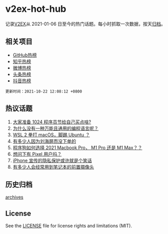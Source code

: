 # v2ex-hot-hub

 记录[V2EX](https://www.v2ex.com/)从 2021-01-06 日至今的热门话题。每小时抓取一次数据，按天[归档](archives)。
 
 ## 相关项目

- [GitHub热榜](https://github.com/lonnyzhang423/github-hot-hub)
- [知乎热榜](https://github.com/lonnyzhang423/zhihu-hot-hub)
- [微博热榜](https://github.com/lonnyzhang423/weibo-hot-hub)
- [头条热榜](https://github.com/lonnyzhang423/toutiao-hot-hub)
- [抖音热榜](https://github.com/lonnyzhang423/douyin-hot-hub)


 `更新时间：2021-10-22 12:08:12 +0800`

## 热议话题

1. [大家准备 1024 程序员节给自己买点啥?](https://www.v2ex.com/t/809476)
1. [为什么没有一种万能且通用的编程语言呢？](https://www.v2ex.com/t/809557)
1. [WSL 2 拳打 macOS，脚踢 Ubuntu ？](https://www.v2ex.com/t/809474)
1. [有多少人因为刘海屏而没下单的](https://www.v2ex.com/t/809484)
1. [程序狗如何选择 2021 Macbook Pro， M1 Pro 还是 M1 Max？？](https://www.v2ex.com/t/809528)
1. [想问下有 Pixel 用户吗？](https://www.v2ex.com/t/809479)
1. [iPhone 宣传的隐私保护或许就是个笑话](https://www.v2ex.com/t/809565)
1. [有多少人会经常用到笔记本的前置摄像头](https://www.v2ex.com/t/809694)

## 历史归档

[archives](archives)

## License

See the [LICENSE](LICENSE) file for license rights and limitations (MIT).
